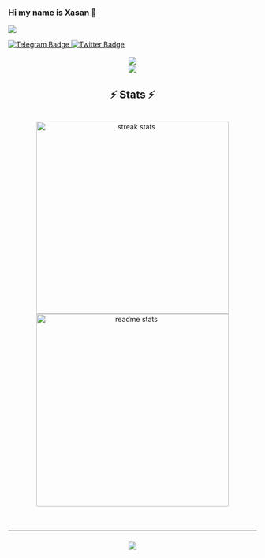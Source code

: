 ### Hi my name is Xasan 👋

<!--
**xasannosirov/xasannosirov** is a ✨ _special_ ✨ repository because its `README.md` (this file) appears on your GitHub profile.

Here are some ideas to get you started:

- 🔭 I’m currently working on ...
- 🌱 I’m currently learning ...
- 👯 I’m looking to collaborate on ...
- 🤔 I’m looking for help with ...
- 💬 Ask me about ...
- 📫 How to reach me: ...
- 😄 Pronouns: ...
- ⚡ Fun fact: ...
-->
![](http://github-profile-summary-cards.vercel.app/api/cards/productive-time?username=xasannosirov&theme=aura&utcOffset=8)
<div id="badges">
  <a href="https://t.me/xasannosirov">
    <img src="https://img.shields.io/badge/Telegram-blue?style=for-the-badge&logo=telegram&logoColor=white" alt="Telegram Badge"/>
  </a>
  <a href="https://www.linkedin.com/in/xasannosirov/">
    <img src="https://img.shields.io/badge/LinkedIn-blue?style=for-the-badge&logo=linkedin&logoColor=white" alt="Twitter Badge"/>
  </a>
</div>
</div>
<br/>
<div align="center">
    <img src="https://skillicons.dev/icons?i=vscode,linkedin,python,c,mysql" /><br>
    <img src="https://skillicons.dev/icons?i=github,git,linux,go,postgresql" /><br>
</div>
</div>
<h2 align="center">⚡️ Stats ⚡️</h2>
<br>
<div align=center>
  <img width=390 src="https://streak-stats.demolab.com/?user=xasannosirov&count_private=true&theme=react&border_radius=10" alt="streak stats"/>
  <img width=390 src="https://github-readme-stats.vercel.app/api?username=xasannosirov&count_private=true&show_icons=true&theme=react&rank_icon=github&border_radius=10" alt="readme stats" />
  <br/>
  
</div>
<br/><br/>
<hr/>
<h3 align="center">
    <img src="https://readme-typing-svg.herokuapp.com/?font=Righteous&size=25&center=true&vCenter=true&width=500&height=70&duration=4000&lines=Thanks+for+visiting!+✌️;+Shoot+me+a+message;+on+telegram+and+linkedin!;I'm+always+down+to+collab+!">
</h3>

